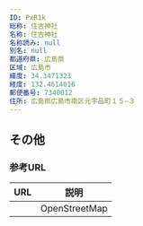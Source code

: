 ```yaml
---
ID: PxR1k
総称: 住吉神社
名称: 住吉神社
名称読み: null
別名: null
都道府県: 広島県
区域: 広島市
緯度: 34.3471323
経度: 132.4614016
郵便番号: 7340012
住所: 広島県広島市南区元宇品町１５−３
---
```


## その他

### 参考URL

| URL | 説明          |
| --- | ------------- |
|     | OpenStreetMap |
